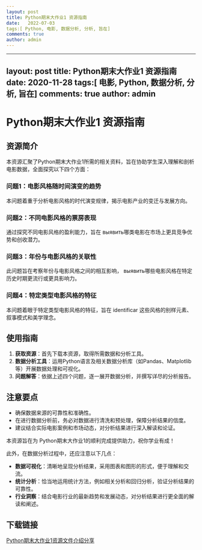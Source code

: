 ```yaml
---
layout: post
title: Python期末大作业1 资源指南
date:   2022-07-03
tags:[ Python, 电影, 数据分析, 分析, 旨在]
comments: true
author: admin
---
```

---
layout: post
title: Python期末大作业1 资源指南
date:   2020-11-28
tags:[ 电影, Python, 数据分析, 分析, 旨在]
comments: true
author: admin
---
# Python期末大作业1 资源指南

## 资源简介

本资源汇聚了Python期末大作业1所需的相关资料，旨在协助学生深入理解和剖析电影数据，全面探究以下四个方面：

### 问题1：电影风格随时间演变的趋势

本问题着重于分析电影风格的时代演变规律，揭示电影产业的变迁与发展方向。

### 问题2：不同电影风格的票房表现

通过探究不同电影风格的盈利能力，旨在 выявить哪类电影在市场上更具竞争优势和创收潜力。

### 问题3：年份与电影风格的关联性

此问题旨在考察年份与电影风格之间的相互影响， выявить哪些电影风格在特定历史时期更流行或更具影响力。

### 问题4：特定类型电影风格的特征

本问题着眼于特定类型电影风格的特征，旨在 identificar 这些风格的别样元素、叙事模式和美学理念。

## 使用指南

1. **获取资源**：首先下载本资源，取得所需数据和分析工具。
2. **数据分析工具**：运用Python语言及相关数据分析库（如Pandas、Matplotlib等）开展数据处理和可视化。
3. **问题解答**：依据上述四个问题，逐一展开数据分析，并撰写详尽的分析报告。

## 注意要点

- 确保数据来源的可靠性和准确性。
- 在进行数据分析前，务必对数据进行清洗和预处理，保障分析结果的信度。
- 建议结合实际电影案例和市场动态，对分析结果进行深入解读和论证。

本资源旨在为 Python期末大作业1的顺利完成提供助力，祝你学业有成！

此外，在数据分析过程中，还应注意以下几点：

- **数据可视化**：清晰地呈现分析结果，采用图表和图形的形式，便于理解和交流。
- **统计分析**：恰当地运用统计方法，例如相关分析和回归分析，验证分析结果的可靠性。
- **行业洞察**：结合电影行业的最新趋势和发展动态，对分析结果进行更全面的解读和阐述。

## 下载链接

[Python期末大作业1资源文件介绍分享](https://pan.quark.cn/s/f2946a011380)